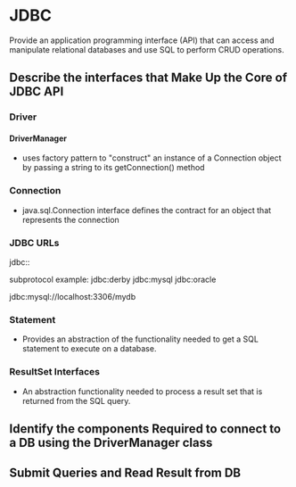 # JDBC

Provide an application programming interface (API) that can access and manipulate relational databases and use SQL to perform CRUD operations.

## Describe the interfaces that Make Up the Core of JDBC API

### Driver

#### DriverManager

- uses factory pattern to "construct" an instance of a Connection object by passing a string to its getConnection() method 

### Connection

* java.sql.Connection interface defines the contract for an object that represents the connection

### JDBC URLs

jdbc:<subprotocol>:<subname>

subprotocol example:
jdbc:derby
jdbc:mysql
jdbc:oracle

jdbc:mysql://localhost:3306/mydb

### Statement

* Provides an abstraction of the functionality needed to get a SQL statement to execute on a database.

### ResultSet Interfaces

* An abstraction functionality needed to process a result set that is returned from the SQL query.

## Identify the components Required to connect to a DB using the DriverManager class



## Submit Queries and Read Result from DB
